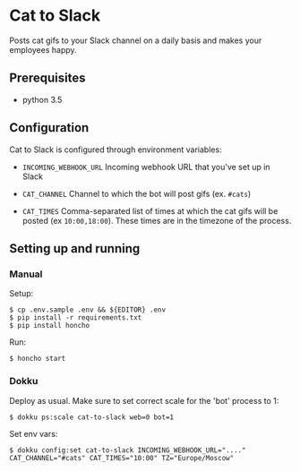 Cat to Slack
============

Posts cat gifs to your Slack channel on a daily basis and makes your employees happy.


Prerequisites
-------------

- python 3.5


Configuration
-------------

Cat to Slack is configured through environment variables:

- `INCOMING_WEBHOOK_URL`
  Incoming webhook URL that you've set up in Slack

- `CAT_CHANNEL`
  Channel to which the bot will post gifs (ex. `#cats`)

- `CAT_TIMES`
  Comma-separated list of times at which the cat gifs will be posted (ex `10:00,18:00`). These times are in the timezone of the process.


Setting up and running
----------------------

### Manual

Setup:

	$ cp .env.sample .env && ${EDITOR} .env
	$ pip install -r requirements.txt
	$ pip install honcho

Run:

	$ honcho start


### Dokku

Deploy as usual. Make sure to set correct scale for the 'bot' process to 1:

	$ dokku ps:scale cat-to-slack web=0 bot=1

Set env vars:

	$ dokku config:set cat-to-slack INCOMING_WEBHOOK_URL="...." CAT_CHANNEL="#cats" CAT_TIMES="10:00" TZ="Europe/Moscow"
